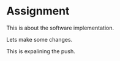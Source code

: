 # Assignment

This is about the software implementation.

Lets make some changes.

This is expalining the push.
